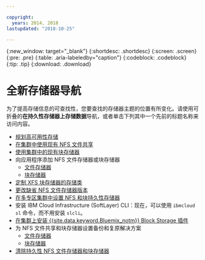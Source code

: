 ```yaml
---

copyright:
  years: 2014, 2018
lastupdated: "2018-10-25"

---
```


{:new_window: target="_blank"}
{:shortdesc: .shortdesc}
{:screen: .screen}
{:pre: .pre}
{:table: .aria-labeledby="caption"}
{:codeblock: .codeblock}
{:tip: .tip}
{:download: .download}


# 全新存储器导航
为了提高存储信息的可查找性，您要查找的存储器主题的位置有所变化。请使用可折叠的**在持久性存储器上存储数据**导航，或者单击下列其中一个先前的标题名称来访问内容。

*  [规划高可用性存储](cs_storage_planning.html#storage_planning)
*  [在集群中使用现有 NFS 文件共享](cs_storage_file.html#existing_file)
*  [使用集群中的现有块存储器](cs_storage_block.html#existing_block)
*  向应用程序添加 NFS 文件存储器或块存储器
    * [文件存储器](cs_storage_file.html#add_file)
    * [块存储器](cs_storage_block.html#add_block)
*  [定制 XFS 块存储器的存储类](cs_storage_block.html#custom_storageclass)
*  [更改缺省 NFS 文件存储器版本](cs_storage_file.html#nfs_version)
*  [在多专区集群中设置 NFS 和块持久性存储器](cs_storage_basics.html#multizone)
*  安装 IBM Cloud Infrastructure (SoftLayer) CLI：现在，可以使用 `ibmcloud sl` 命令，而不用安装 `slcli`。
*  [在集群上安装 {{site.data.keyword.Bluemix_notm}} Block Storage 插件](cs_storage_block.html#install_block)
*  为 NFS 文件共享和块存储器设置备份和复原解决方案
    * [文件存储器](cs_storage_file.html#backup_restore)
    * [块存储器](cs_storage_block.html#backup_restore)
*  [清除持久性 NFS 文件存储器和块存储器](cs_storage_remove.html#cleanup)
